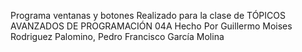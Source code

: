 Programa ventanas y botones
Realizado para la clase de TÓPICOS AVANZADOS DE PROGRAMACIÓN 04A 
Hecho Por Guillermo Moises Rodriguez Palomino, Pedro Francisco García Molina
